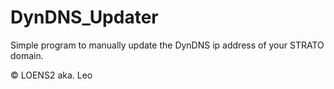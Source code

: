 # DynDNS_Updater

Simple program to manually update the DynDNS ip address of your STRATO domain.

© LOENS2 aka. Leo
